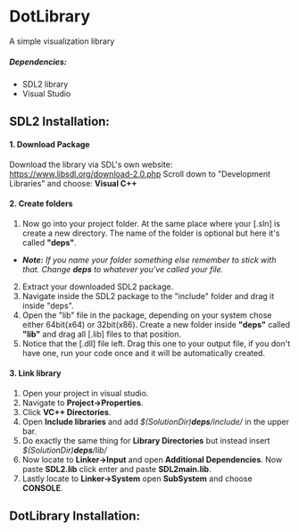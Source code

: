 # DotLibrary
A simple visualization library

##### Dependencies:
* SDL2 library
* Visual Studio

## SDL2 Installation:
#### 1. Download Package
Download the library via SDL's own website:
https://www.libsdl.org/download-2.0.php
Scroll down to "Development Libraries" and choose: 
**Visual C++**

#### 2. Create folders
1. Now go into your project folder. At the same place where your [.sln] is create a new directory.
The name of the folder is optional but here it's called **"deps"**. 
* _**Note:** If you name your folder something else remember to stick with that. Change **deps** to whatever you've called your file._

2. Extract your downloaded SDL2 package.
3. Navigate inside the SDL2 package to the "include" folder and drag it inside "deps".
4. Open the "lib" file in the package, depending on your system chose either 64bit(x64) or 32bit(x86).
Create a new folder inside **"deps"** called **"lib"** and drag all [.lib] files to that position.
5. Notice that the [.dll] file left. Drag this one to your output file, if you don't have one, run your code once and it will be automatically created.

#### 3. Link library
1. Open your project in visual studio. 
2. Navigate to **Project->Properties**. 
3. Click **VC++ Directories**. 
4. Open **Include libraries** and add _$(SolutionDir)**deps**/include/_ in the upper bar. 
5. Do exactly the same thing for **Library Directories** but instead insert _$(SolutionDir)**deps**/lib/_
6. Now locate to **Linker->Input** and open **Additional Dependencies**. Now paste **SDL2.lib** click enter and paste **SDL2main.lib**.
7. Lastly locate to **Linker->System** open **SubSystem** and choose **CONSOLE**.

## DotLibrary Installation:
